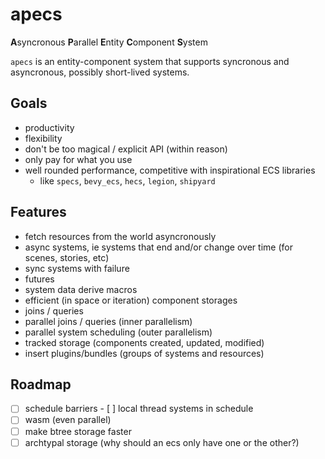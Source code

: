 # apecs
**A**syncronous **P**arallel **E**ntity **C**omponent **S**ystem

`apecs` is an entity-component system that supports syncronous and asyncronous, possibly
short-lived systems.

## Goals
* productivity
* flexibility
* don't be too magical / explicit API (within reason)
* only pay for what you use
* well rounded performance, competitive with inspirational ECS libraries
  - like `specs`, `bevy_ecs`, `hecs`, `legion`, `shipyard`

## Features
- fetch resources from the world asyncronously
- async systems, ie systems that end and/or change over time (for scenes, stories, etc)
- sync systems with failure
- futures
- system data derive macros
- efficient (in space or iteration) component storages
- joins / queries
- parallel joins / queries (inner parallelism)
- parallel system scheduling (outer parallelism)
- tracked storage (components created, updated, modified)
- insert plugins/bundles (groups of systems and resources)

## Roadmap
- [ ] schedule barriers
      - [ ] local thread systems in schedule
- [ ] wasm (even parallel)
- [ ] make btree storage faster
- [ ] archtypal storage (why should an ecs only have one or the other?)

